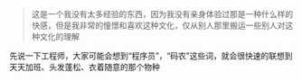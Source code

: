 
> 这是一个我没有太多经验的东西，因为我没有亲身体验过那是一种什么样的快感，但是我非常的憧憬和喜欢这种文化，仅从别人那里搬运一些别人对这种文化的理解


先说一下工程师，大家可能会想到“程序员”，“码农”这些词，就会很快速的联想到天天加班、头发蓬松、衣着随意的那个物种
